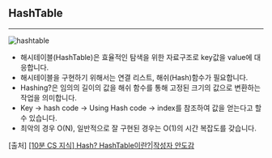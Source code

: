 ## HashTable
---
![hashtable](https://user-images.githubusercontent.com/84850535/182099088-293e9f8d-e3c4-462f-a22f-a110a4371df2.jpg)

 - 해시테이블(HashTable)은 효율적인 탐색을 위한 자료구조로 key값을 value에 대응합니다. 
 - 해시테이블을 구현하기 위해서는 연결 리스트, 해쉬(Hash)함수가 필요합니다.
 - Hashing?은 임의의 길이의 값을 해쉬 함수를 통해 고정된 크기의 값으로 변환하는 작업을 의미합니다.
 - Key -> hash code -> Using Hash code -> index를 참조하여 값을 얻는다고 할 수 있습니다.
 - 최악의 경우 O(N), 일반적으로 잘 구현된 경우는 O(1)의 시간 복잡도를 갖습니다.

[출처] [[10분 CS 지식] Hash? HashTable이란?|작성자 안도감](https://blog.naver.com/qkrdnjsrl0628/222829655246)
